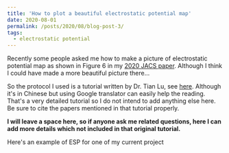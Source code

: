 ```yaml
---
title: 'How to plot a beautiful electrostatic potential map'
date: 2020-08-01
permalink: /posts/2020/08/blog-post-3/
tags:
  - electrostatic potential
---
```


Recently some people asked me how to make a picture of electrostatic potential map as shown in Figure 6 in my [2020 JACS paper](https://pubs.acs.org/doi/abs/10.1021/jacs.0c05643).
Although I think I could have made a more beautiful picture there...

So the protocol I used is a tutorial written by Dr. Tian Lu, see [here](http://sobereva.com/443). Although it's in Chinese but using Google translator can easily help the reading. That's a very detailed tutorial so I do not intend to add anything else here. Be sure to cite the papers mentioned in that tutorial properly. 

**I will leave a space here, so if anyone ask me related questions, here I can add more details which not included in that original tutorial.**

Here's an example of ESP for one of my current project

